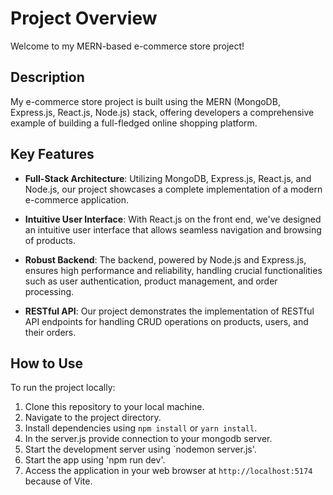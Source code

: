 # Project Overview

Welcome to my MERN-based e-commerce store project!

## Description

My e-commerce store project is built using the MERN (MongoDB, Express.js, React.js, Node.js) stack, offering developers a comprehensive example of building a full-fledged online shopping platform.

## Key Features

- **Full-Stack Architecture**: Utilizing MongoDB, Express.js, React.js, and Node.js, our project showcases a complete implementation of a modern e-commerce application.
  
- **Intuitive User Interface**: With React.js on the front end, we've designed an intuitive user interface that allows seamless navigation and browsing of products.

- **Robust Backend**: The backend, powered by Node.js and Express.js, ensures high performance and reliability, handling crucial functionalities such as user authentication, product management, and order processing.

- **RESTful API**: Our project demonstrates the implementation of RESTful API endpoints for handling CRUD operations on products, users, and their orders.

## How to Use

To run the project locally:

1. Clone this repository to your local machine.
2. Navigate to the project directory.
3. Install dependencies using `npm install` or `yarn install`.
4. In the server.js provide connection to your mongodb server.
5. Start the development server using `nodemon server.js'.
6. Start the app using 'npm run dev'.
7. Access the application in your web browser at `http://localhost:5174` because of Vite.

